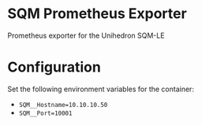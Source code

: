 # SQM Prometheus Exporter
Prometheus exporter for the Unihedron SQM-LE

# Configuration

Set the following environment variables for the container:

  - `SQM__Hostname=10.10.10.50`
  - `SQM__Port=10001`
